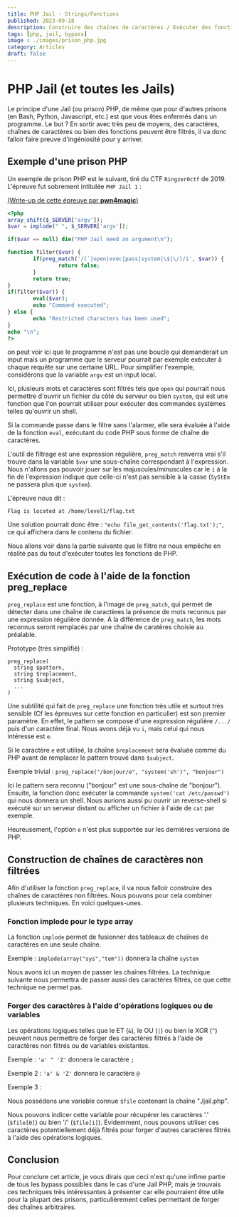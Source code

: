 ```yaml
---
title: PHP Jail - Strings/Fonctions
published: 2023-09-18
description: Construire des chaînes de caractères / Exécuter des fonctions
tags: [php, jail, bypass]
image : ./images/prison_php.jpg
category: Articles
draft: false
---
```


# PHP Jail (et toutes les Jails)

Le principe d'une Jail (ou prison) PHP, de même que pour d'autres
prisons (en Bash, Python, Javascript, etc.) est que vous êtes enfermés
dans un programme. Le but ? En sortir avec très peu de moyens, des
caractères, chaînes de caractères ou bien des fonctions peuvent être
filtrés, il va donc falloir faire preuve d'ingéniosité pour y
arriver.

## Exemple d'une prison PHP

Un exemple de prison PHP est le suivant, tiré du CTF `Ringzer0ctf` de
2019. L'épreuve fut sobrement intitulée `PHP Jail 1` :

[(Write-up de cette épreuve par **pwn4magic**)](https://medium.com/@pwn4magic/ringzer0ctf-php-jail-1-1076a97ece98)

```php
<?php
array_shift($_SERVER['argv']);
$var = implode(" ", $_SERVER['argv']);

if($var == null) die("PHP Jail need an argument\n");

function filter($var) {
        if(preg_match('/(`|open|exec|pass|system|\$|\/)/i', $var)) {
                return false;
        }
        return true;
}
if(filter($var)) {
        eval($var);
        echo "Command executed";
} else {
        echo "Restricted characters has been used";
}
echo "\n";
?>
```

on peut voir ici que le programme n'est pas une boucle qui demanderait
un input mais un programme que le serveur pourrait par exemple exécuter
à chaque requête sur une certaine URL. Pour simplifier l'exemple,
considérons que la variable `argv` est un input local.

Ici, plusieurs mots et caractères sont filtrés tels que `open` qui
pourrait nous permettre d'ouvrir un fichier du côté du serveur ou bien
`system`, qui est une fonction que l'on pourrait utiliser pour exécuter des
commandes systèmes telles qu'ouvrir un shell.

Si la commande passe dans le filtre sans l'alarmer, elle sera évaluée à l'aide
de la fonction `eval`, exécutant du code PHP sous forme de chaîne de
caractères.

L'outil de filtrage est une expression régulière, `preg_match` renverra
vrai s'il trouve dans la variable `$var` une sous-chaîne correspondant à
l'expression. Nous n'allons pas pouvoir jouer sur les majuscules/minuscules
car le `i` à la fin de l'expression indique que celle-ci n'est pas sensible
à la casse (`SyStEm` ne passera plus que `system`).

L'épreuve nous dit :

```
Flag is located at /home/level1/flag.txt
```

Une solution pourrait donc être : `"echo file_get_contents('flag.txt');"`,
ce qui affichera dans le contenu du fichier.

Nous allons voir dans la partie suivante que le filtre ne nous empêche en
réalité pas du tout d'exécuter toutes les fonctions de PHP.

## Exécution de code à l'aide de la fonction preg_replace

`preg_replace` est une fonction, à l'image de `preg_match`, qui permet de
détecter dans une chaîne de caractères la présence de mots reconnus par
une expression régulière donnée. À la différence de `preg_match`, les
mots reconnus seront remplacés par une chaîne de caratères choisie au
préalable.

Prototype (très simplifié) :
```
preg_replace(
  string $pattern,
  string $replacement,
  string $subject,
  ...
)
```

Une subtilité qui fait de `preg_replace` une fonction très utile et
surtout très sensible (Cf les épreuves sur cette fonction en
particulier) est son premier paramètre. En effet, le pattern se
compose d'une expression régulière `/.../` puis d'un caractère final.
Nous avons déjà vu `i`, mais celui qui nous intéresse est `e`.

Si le caractère `e` est utilisé, la chaîne `$replacement` sera évaluée
comme du PHP avant de remplacer le pattern trouvé dans `$subject`.

Exemple trivial : `preg_replace("/bonjour/e", "system('sh')", "bonjour")`

Ici le pattern sera reconnu ("bonjour" est une sous-chaîne de "bonjour").
Ensuite, la fonction donc exécuter la commande
`system('cat /etc/passwd')` qui nous donnera un shell. Nous aurions
aussi pu ouvrir un reverse-shell si exécuté sur un serveur distant ou
afficher un fichier à l'aide de `cat` par exemple.

Heureusement, l'option `e` n'est plus supportée sur les dernières
versions de PHP.

## Construction de chaînes de caractères non filtrées

Afin d'utiliser la fonction `preg_replace`, il va nous falloir
construire des chaînes de caractères non filtrées. Nous pouvons
pour cela combiner plusieurs techniques. En voici quelques-unes.

### Fonction implode pour le type array

La fonction `implode` permet de fusionner des tableaux de chaînes
de caractères en une seule chaîne.

Exemple : `implode(array("sys","tem"))` donnera la chaîne `system`

Nous avons ici un moyen de passer les chaînes filtrées. La
technique suivante nous permettra de passer aussi des caractères
filtrés, ce que cette technique ne permet pas.

### Forger des caractères à l'aide d'opérations logiques ou de variables

Les opérations logiques telles que le ET (`&`), le OU (`|`) ou bien
le XOR (`^`) peuvent nous permettre de forger des caractères
filtrés à l'aide de caractères non filtrés ou de variables
existantes.

Exemple : `'a' ^ 'Z'` donnera le caractère `;`

Exemple 2 : `'a' & 'Z'` donnera le caractère `@`

Exemple 3 :

Nous possédons une variable connue `$file` contenant la chaîne
"./jail.php".

Nous pouvons indicer cette variable pour récupérer les caractères
'.' (`$file[0]`) ou bien '/' (`$file[1]`). Évidemment, nous
pouvons utiliser ces caractères potentiellement déjà filtrés
pour forger d'autres caractères filtrés à l'aide des opérations
logiques.

## Conclusion

Pour conclure cet article, je vous dirais que ceci n'est qu'une
infime partie de tous les bypass possibles dans le cas d'une
Jail PHP, mais je trouvais ces techniques très intéressantes à
présenter car elle pourraient être utile pour la plupart des prisons,
particulièrement celles permettant de forger des chaînes arbitraires.
